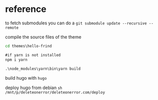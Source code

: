 # reference

to fetch submodules you can do a `git submodule update --recursive --remote`

compile the source files of the theme

``` cmd
cd themes\hello-frind

#if yarn is not installed
npm i yarn

.\node_modules\yarn\bin\yarn build
```

build hugo with `hugo`

deploy hugo from debian `sh /mnt/p/deleteonerror/deleteonerror.com/deploy`
